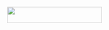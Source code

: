   </h3>      
     <p align="center"><a href="https://dashboard.heroku.com/new?template=https://github.com/DittomafiaOP/XBOTS"> <img src="https://img.shields.io/badge/Deploy%20On%20Heroku-bringle?style=for-the-badge&logo=heroku" width="220" height="38.45"/></a></p> 